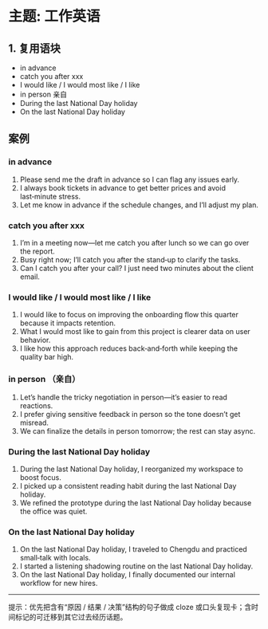 # 主题: 工作英语
## 1. 复用语块
- in advance
- catch you after xxx
- I would like / I would most like / I like
- in person 亲自
- During the last National Day holiday
- On the last National Day holiday

## 案例
### in advance
1. Please send me the draft in advance so I can flag any issues early.
2. I always book tickets in advance to get better prices and avoid last‑minute stress.
3. Let me know in advance if the schedule changes, and I’ll adjust my plan.

### catch you after xxx
1. I’m in a meeting now—let me catch you after lunch so we can go over the report.
2. Busy right now; I’ll catch you after the stand‑up to clarify the tasks.
3. Can I catch you after your call? I just need two minutes about the client email.

### I would like / I would most like / I like
1. I would like to focus on improving the onboarding flow this quarter because it impacts retention.
2. What I would most like to gain from this project is clearer data on user behavior.
3. I like how this approach reduces back‑and‑forth while keeping the quality bar high.

### in person （亲自）
1. Let’s handle the tricky negotiation in person—it’s easier to read reactions.
2. I prefer giving sensitive feedback in person so the tone doesn’t get misread.
3. We can finalize the details in person tomorrow; the rest can stay async.

### During the last National Day holiday
1. During the last National Day holiday, I reorganized my workspace to boost focus.
2. I picked up a consistent reading habit during the last National Day holiday.
3. We refined the prototype during the last National Day holiday because the office was quiet.

### On the last National Day holiday
1. On the last National Day holiday, I traveled to Chengdu and practiced small‑talk with locals.
2. I started a listening shadowing routine on the last National Day holiday.
3. On the last National Day holiday, I finally documented our internal workflow for new hires.

---
提示：优先把含有“原因 / 结果 / 决策”结构的句子做成 cloze 或口头复现卡；含时间标记的可迁移到其它过去经历话题。
